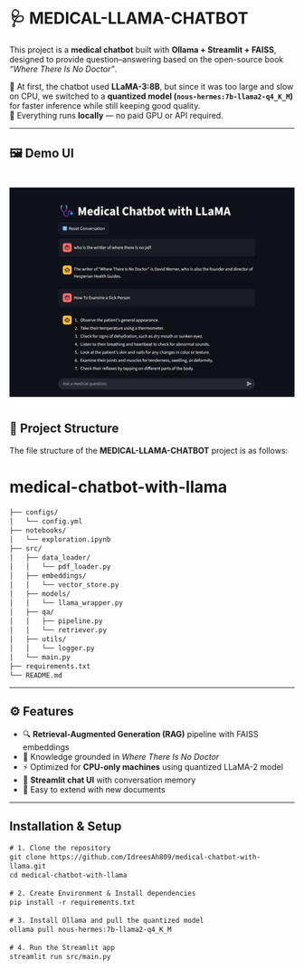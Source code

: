 # 🩺 MEDICAL-LLAMA-CHATBOT

This project is a **medical chatbot** built with **Ollama + Streamlit + FAISS**, designed to provide question–answering based on the open-source book *“Where There Is No Doctor”*.  

🔹 At first, the chatbot used **LLaMA-3:8B**, but since it was too large and slow on CPU, we switched to a **quantized model (`nous-hermes:7b-llama2-q4_K_M`)** for faster inference while still keeping good quality.  
🔹 Everything runs **locally** — no paid GPU or API required.  

---

## 🖼️ Demo UI

<p align="center" style="margin: 40px 0;">
  <img src="assets/MedicalBot-UI.png" alt="MedicalBot UI">
</p>



## 📂 Project Structure

The file structure of the **MEDICAL-LLAMA-CHATBOT** project is as follows:

# medical-chatbot-with-llama
```medical-llama-chatbot/
├── configs/
│   └── config.yml
├── notebooks/
│   └── exploration.ipynb
├── src/
│   ├── data_loader/
│   │   └── pdf_loader.py
│   ├── embeddings/
│   │   └── vector_store.py
│   ├── models/
│   │   └── llama_wrapper.py
│   ├── qa/
│   │   ├── pipeline.py
│   │   └── retriever.py
│   ├── utils/
│   │   └── logger.py
│   └── main.py
├── requirements.txt
└── README.md
```

---

## ⚙️ Features

- 🔍 **Retrieval-Augmented Generation (RAG)** pipeline with FAISS embeddings  
- 📖 Knowledge grounded in *Where There Is No Doctor*  
- ⚡ Optimized for **CPU-only machines** using quantized LLaMA-2 model  
- 💬 **Streamlit chat UI** with conversation memory  
- 📝 Easy to extend with new documents  


---

##  Installation & Setup

```
# 1. Clone the repository
git clone https://github.com/IdreesAh809/medical-chatbot-with-llama.git
cd medical-chatbot-with-llama

# 2. Create Environment & Install dependencies
pip install -r requirements.txt

# 3. Install Ollama and pull the quantized model
ollama pull nous-hermes:7b-llama2-q4_K_M

# 4. Run the Streamlit app
streamlit run src/main.py
```
